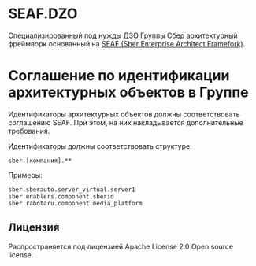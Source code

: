 # SEAF.DZO
Специализированный под нужды ДЗО Группы Сбер архитектурный фреймворк 
основанный на [SEAF (Sber Enterprise Architect Framefork)](../seaf-core/README.md).

# Соглашение по идентификации архитектурных объектов в Группе

Идентификаторы архитектурных объектов должны соответствовать соглашению SEAF. 
При этом, на них накладывается дополнительные требования.

Идентификаторы должны соответствовать структуре:
```
sber.[компания].**
```

Примеры:
```
sber.sberauto.server_virtual.server1
sber.enablers.component.sberid
sber.rabotaru.component.media_platform
```

## Лицензия

Распространяется под лицензией Apache License 2.0 Open source license.
